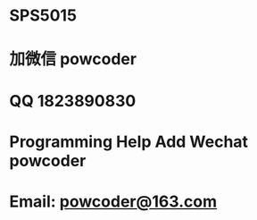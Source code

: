 # SPS5015
# 加微信 powcoder

# QQ 1823890830

# Programming Help Add Wechat powcoder

# Email: powcoder@163.com

